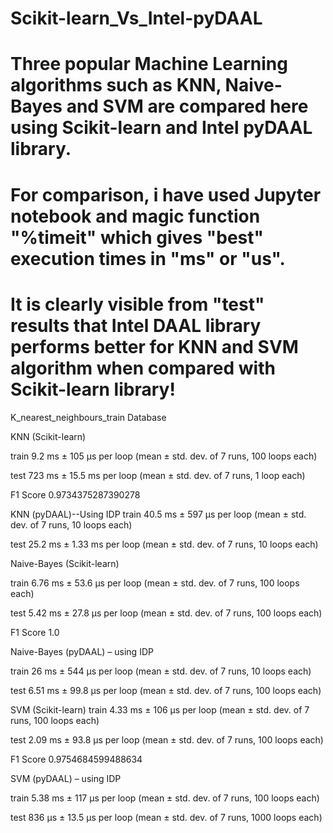 # Scikit-learn_Vs_Intel-pyDAAL
# Three popular Machine Learning algorithms such as KNN, Naive-Bayes and SVM are compared here using Scikit-learn and Intel pyDAAL library.
# For comparison, i have used Jupyter notebook and magic function "%timeit" which gives "best" execution times in "ms" or "us".
# It is clearly visible from "test" results that Intel DAAL library performs better for KNN and SVM algorithm when compared with Scikit-learn library! 

K_nearest_neighbours_train Database

KNN (Scikit-learn)

train
9.2 ms ± 105 µs per loop (mean ± std. dev. of 7 runs, 100 loops each)

test
723 ms ± 15.5 ms per loop (mean ± std. dev. of 7 runs, 1 loop each)

F1 Score
0.9734375287390278


KNN (pyDAAL)--Using IDP
train
40.5 ms ± 597 µs per loop (mean ± std. dev. of 7 runs, 10 loops each)

test
25.2 ms ± 1.33 ms per loop (mean ± std. dev. of 7 runs, 10 loops each)




Naive-Bayes (Scikit-learn)

train
6.76 ms ± 53.6 µs per loop (mean ± std. dev. of 7 runs, 100 loops each)


test
5.42 ms ± 27.8 µs per loop (mean ± std. dev. of 7 runs, 100 loops each)

F1 Score
1.0


Naive-Bayes (pyDAAL) – using IDP

train
26 ms ± 544 µs per loop (mean ± std. dev. of 7 runs, 10 loops each)

test
6.51 ms ± 99.8 µs per loop (mean ± std. dev. of 7 runs, 100 loops each)



SVM (Scikit-learn) 
train
4.33 ms ± 106 µs per loop (mean ± std. dev. of 7 runs, 100 loops each)

test
2.09 ms ± 93.8 µs per loop (mean ± std. dev. of 7 runs, 100 loops each)

F1 Score
0.9754684599488634


SVM (pyDAAL) – using IDP

train
5.38 ms ± 117 µs per loop (mean ± std. dev. of 7 runs, 100 loops each)

test
836 µs ± 13.5 µs per loop (mean ± std. dev. of 7 runs, 1000 loops each)

